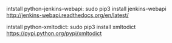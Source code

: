 intstall python-jenkins-webapi:
sudo pip3 install jenkins-webapi
http://jenkins-webapi.readthedocs.org/en/latest/

intstall python-xmltodict:
sudo pip3 install xmltodict
https://pypi.python.org/pypi/xmltodict